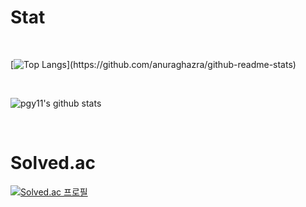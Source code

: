 <!--
**pgy11/pgy11** is a ✨ _special_ ✨ repository because its `README.md` (this file) appears on your GitHub profile.
-->

# Stat
<br/>

[![Top Langs](https://github-readme-stats.vercel.app/api/top-langs/?username=pgy11&layout=compact&hide=jupyter%20notebook,)](https://github.com/anuraghazra/github-readme-stats)

<br/>

![pgy11's github stats](https://github-readme-stats.vercel.app/api?username=pgy11&show_icons=true&theme=radical)

<br/>

# Solved.ac

[![Solved.ac
프로필](http://mazassumnida.wtf/api/generate_badge?boj=algorithm_beginner)](https://solved.ac/algorithm_beginner)

<br/>
